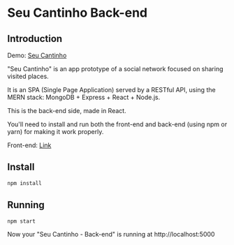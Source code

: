 # Seu Cantinho Back-end

## Introduction

Demo: [Seu Cantinho](https://seu-cantinho.web.app/)

"Seu Cantinho" is an app prototype of a social network focused on sharing visited places. 

It is an SPA (Single Page Application) served by a RESTful API, using the MERN stack: MongoDB + Express + React + Node.js.

This is the back-end side, made in React.

You'll need to install and run both the front-end and back-end (using npm or yarn) for making it work properly.

Front-end: [Link](https://github.com/pedrorfigueiredo/seu-cantinho-front-end)

## Install

```sh
npm install
```

## Running

```sh
npm start
```

Now your "Seu Cantinho - Back-end" is running at http://localhost:5000
